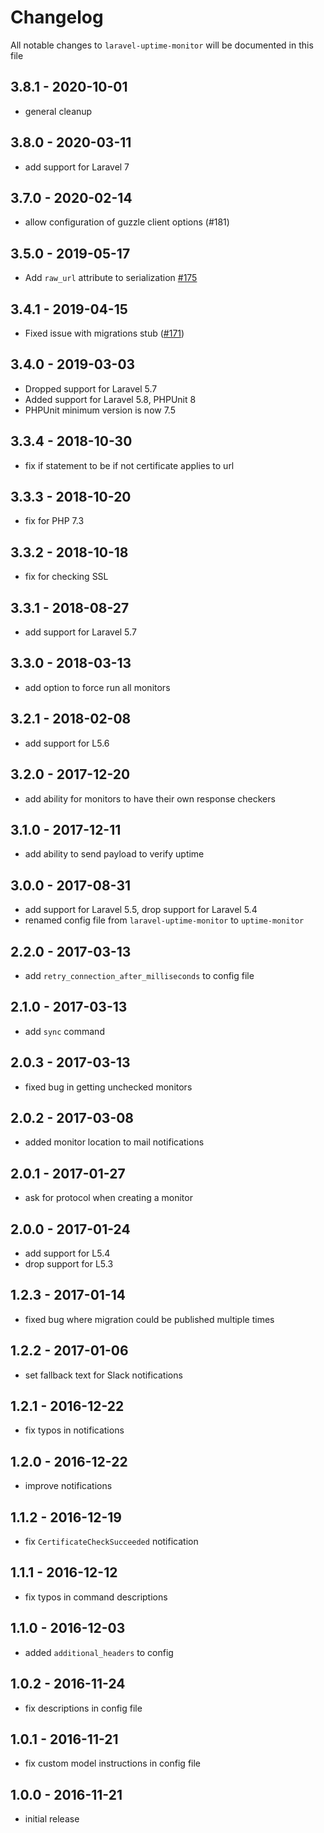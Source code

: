 # Changelog

All notable changes to `laravel-uptime-monitor` will be documented in this file

## 3.8.1 - 2020-10-01

- general cleanup

## 3.8.0 - 2020-03-11

- add support for Laravel 7

## 3.7.0 - 2020-02-14

- allow configuration of guzzle client options (#181)

## 3.5.0 - 2019-05-17

- Add `raw_url` attribute to serialization [#175](https://github.com/spatie/laravel-uptime-monitor/pull/175)

## 3.4.1 - 2019-04-15

- Fixed issue with migrations stub ([#171](https://github.com/spatie/laravel-uptime-monitor/pull/171))

## 3.4.0 - 2019-03-03

- Dropped support for Laravel 5.7
- Added support for Laravel 5.8, PHPUnit 8
- PHPUnit minimum version is now 7.5

## 3.3.4 - 2018-10-30

- fix if statement to be if not certificate applies to url

## 3.3.3 - 2018-10-20

- fix for PHP 7.3

## 3.3.2 - 2018-10-18

- fix for checking SSL

## 3.3.1 - 2018-08-27

- add support for Laravel 5.7

## 3.3.0 - 2018-03-13

- add option to force run all monitors

## 3.2.1 - 2018-02-08

- add support for L5.6

## 3.2.0 - 2017-12-20

- add ability for monitors to have their own response checkers

## 3.1.0 - 2017-12-11

- add ability to send payload to verify uptime

## 3.0.0 - 2017-08-31

- add support for Laravel 5.5, drop support for Laravel 5.4
- renamed config file from `laravel-uptime-monitor` to `uptime-monitor`

## 2.2.0 - 2017-03-13

- add `retry_connection_after_milliseconds` to config file

## 2.1.0 - 2017-03-13

- add `sync` command

## 2.0.3 - 2017-03-13

- fixed bug in getting unchecked monitors

## 2.0.2 - 2017-03-08

- added monitor location to mail notifications

## 2.0.1 - 2017-01-27

- ask for protocol when creating a monitor

## 2.0.0 - 2017-01-24

- add support for L5.4
- drop support for L5.3

## 1.2.3 - 2017-01-14

- fixed bug where migration could be published multiple times

## 1.2.2 - 2017-01-06

- set fallback text for Slack notifications

## 1.2.1 - 2016-12-22

- fix typos in notifications

## 1.2.0 - 2016-12-22

- improve notifications

## 1.1.2 - 2016-12-19

- fix `CertificateCheckSucceeded` notification

## 1.1.1 - 2016-12-12

- fix typos in command descriptions

## 1.1.0 - 2016-12-03

- added `additional_headers` to config

## 1.0.2 - 2016-11-24

- fix descriptions in config file

## 1.0.1 - 2016-11-21

- fix custom model instructions in config file

## 1.0.0 - 2016-11-21

- initial release
